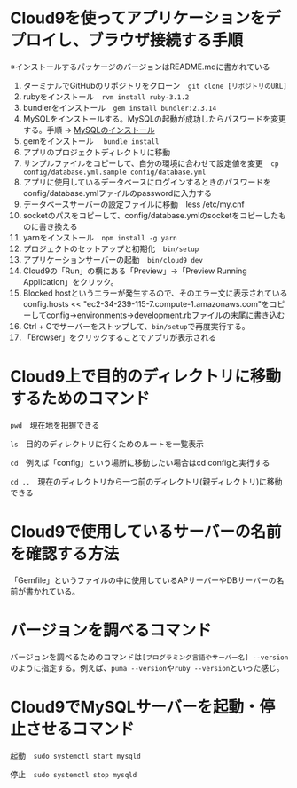 # Cloud9を使ってアプリケーションをデプロイし、ブラウザ接続する手順
※インストールするパッケージのバージョンはREADME.mdに書かれている

1. ターミナルでGitHubのリポジトリをクローン　```git clone [リポジトリのURL]```
2. rubyをインストール　```rvm install ruby-3.1.2```
3. bundlerをインストール　```gem install bundler:2.3.14```
4. MySQLをインストールする。MySQLの起動が成功したらパスワードを変更する。手順 → [MySQLのインストール](https://github.com/MasatoshiMizumoto/raisetech_documents/blob/main/aws/docs/install_mysql_on_cloud9_amazon_linux_2.md
)
5. gemをインストール 　```bundle install```
6. アプリのプロジェクトディレクトリに移動
7. サンプルファイルをコピーして、自分の環境に合わせて設定値を変更　```cp config/database.yml.sample config/database.yml```
8. アプリに使用しているデータベースにログインするときのパスワードをconfig/database.ymlファイルのpasswordに入力する
9. データベースサーバーの設定ファイルに移動　less /etc/my.cnf
10. socketのパスをコピーして、config/database.ymlのsocketをコピーしたものに書き換える
11. yarnをインストール　```npm install -g yarn```
12. プロジェクトのセットアップと初期化　```bin/setup```
13. アプリケーションサーバーの起動　```bin/cloud9_dev```
14. Cloud9の「Run」の横にある「Preview」→「Preview Running Application」をクリック。
15. Blocked hostというエラーが発生するので、そのエラー文に表示されているconfig.hosts << "ec2-34-239-115-7.compute-1.amazonaws.com"をコピーしてconfig→environments→development.rbファイルの末尾に書き込む
16. Ctrl + Cでサーバーをストップして、```bin/setup```で再度実行する。
17. 「Browser」をクリックすることでアプリが表示される

# Cloud9上で目的のディレクトリに移動するためのコマンド
```pwd```　現在地を把握できる

```ls```　目的のディレクトリに行くためのルートを一覧表示

```cd```　例えば「config」という場所に移動したい場合はcd configと実行する

```cd ..```　現在のディレクトリから一つ前のディレクトリ(親ディレクトリ)に移動できる

# Cloud9で使用しているサーバーの名前を確認する方法
「Gemfile」というファイルの中に使用しているAPサーバーやDBサーバーの名前が書かれている。

# バージョンを調べるコマンド
バージョンを調べるためのコマンドは```[プログラミング言語やサーバー名] --version```のように指定する。例えば、```puma --version```や```ruby --version```といった感じ。

# Cloud9でMySQLサーバーを起動・停止させるコマンド
起動　```sudo systemctl start mysqld```

停止　```sudo systemctl stop mysqld```
